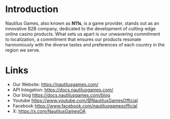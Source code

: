 # Introduction

Nautilus Games, also known as **N11s**, is a game provider, stands out as an innovative B2B company, dedicated to the development of cutting-edge online casino products. What sets us apart is our unwavering commitment to localization, a commitment that ensures our products resonate harmoniously with the diverse tastes and preferences of each country in the region we serve.

# Links

- Our Website: https://nautilusgames.com/
- API Integation: https://docs.nautilusgames.com/
- Our blog https://docs.nautilusgames.com/blog
- Youtube https://www.youtube.com/@NautilusGamesOfficial
- Facebook https://www.facebook.com/nautilusgamesofficial
- X: https://x.com/NautilusGamesOA
